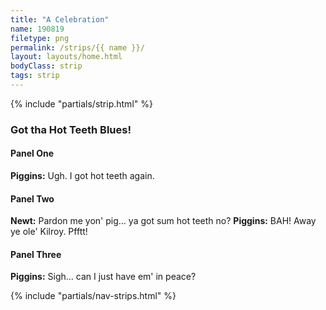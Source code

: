 ```yaml
---
title: "A Celebration"
name: 190819
filetype: png
permalink: /strips/{{ name }}/
layout: layouts/home.html
bodyClass: strip
tags: strip
---
```


{% include "partials/strip.html" %}


<div markdown="1" class="script sr-only">

### Got tha Hot Teeth Blues!

#### Panel One
**Piggins:** Ugh. I got hot teeth again.

#### Panel Two
**Newt:** Pardon me yon' pig... ya got sum hot teeth no?
**Piggins:** BAH! Away ye ole' Kilroy. Pfftt!

#### Panel Three
**Piggins:** Sigh... can I just have em' in peace?

</div>

{% include "partials/nav-strips.html" %}

